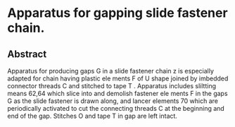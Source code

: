 # Apparatus for gapping slide fastener chain.

## Abstract
Apparatus for producing gaps G in a slide fastener chain z is especially adapted for chain having plastic ele ments F of U shape joined by imbedded connector threads C and stitched to tape T . Apparatus includes sliltting means 62,64 which slice into and demolish fastener ele ments F in the gaps G as the slide fastener is drawn along, and lancer elements 70 which are periodically activated to cut the connecting threads C at the beginning and end of the gap. Stitches O and tape T in gap are left intact.